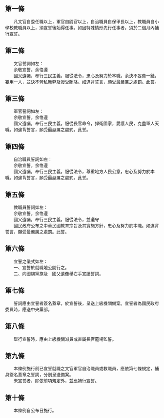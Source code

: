 第一條 
-------
　　凡文官自委任職以上，軍官自尉官以上，自治職員自保甲長以上，教職員自小學校教職員以上，須宣誓後始得任事。如因特殊情形先行任事者，須於二個月內補行宣誓。  


第二條 
-------
　　文官誓詞如左：  
　　余敬宣誓。余恪遵  
　　國父遺囑，奉行三民主義，服從法令，忠心及努力於本職。余決不妄費一錢，妄用一人，並決不營私舞弊及授受賄賂。如違背誓言，願受最嚴厲之處罰。此誓。  


第三條 
-------
　　軍官誓詞如左：  
　　余敬宣誓。余恪遵  
　　國父遺囑，奉行三民主義，服從長官命令，捍衛國家，愛護人民，克盡軍人天職。如違背誓言，願受最嚴厲之處罰。此誓。  


第四條 
-------
　　自治職員誓詞如左：  
　　余敬宣誓。余恪遵  
　　國父遺囑，奉行三民主義，服從法令，尊重地方人民公意，忠心及努力於本職。如違背誓言，願受最嚴厲之處罰。此誓。  


第五條 
-------
　　教職員誓詞如左：  
　　余敬宣誓。余恪遵  
　　國父遺囑，奉行三民主義，服從法令，並遵守  
　　國民政府公布之中華民國教育宗旨及其實施方針，忠心及努力於本職。如違背誓言，願受最嚴厲之處罰。此誓。  


第六條 
-------
　　宣誓之儀式如左：  
　　一、宣誓於就職地公開行之。  
　　二、向國旗黨旗及　國父遺像舉右手宣讀誓詞。  


第七條 
-------
　　誓詞應由宣誓者簽名蓋章，於宣誓後，呈送上級機關備案。宣誓者為國民政府委員時，應送中央黨部。  


第八條 
-------
　　舉行宣誓時，應由上級機關派員或直屬長官蒞場監誓。  


第九條 
-------
　　本條例施行前已宣誓就職之文官軍官自治職員或教職員，應依第七條規定，補具簽名蓋章之誓詞，分別呈送備案。  
　　未宣誓者，除依前項規定外，並應補行宣誓。  


第十條 
-------
　　本條例自公布日施行。